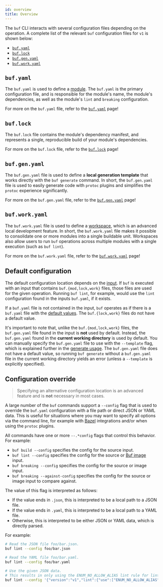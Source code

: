 ```yaml
---
id: overview
title: Overview
---
```


The `buf` CLI interacts with several configuration files depending on the
operation. A complete list of the relevant `buf` configuration files for `v1` is
shown below:

- [`buf.yaml`](v1/buf-yaml.md)
- [`buf.lock`](v1/buf-lock.md)
- [`buf.gen.yaml`](v1/buf-gen-yaml.md)
- [`buf.work.yaml`](v1/buf-work-yaml.md)

## `buf.yaml`

The `buf.yaml` is used to define a [module](../bsr/overview.md#modules). The
`buf.yaml` is the primary configuration file, and is responsible for the
module's name, the module's dependencies, as well as the module's `lint` and
`breaking` configuration.

For more on the `buf.yaml` file, refer to the [`buf.yaml`](v1/buf-yaml.md) page!

## `buf.lock`

The `buf.lock` file contains the module's dependency manifest, and represents a
single, reproducible build of your module's dependencies.

For more on the `buf.lock` file, refer to the [`buf.lock`](v1/buf-lock.md) page!

## `buf.gen.yaml`

The `buf.gen.yaml` file is used to define a **local generation template** that
works directly with the `buf generate` command. In short, the `buf.gen.yaml`
file is used to easily generate code with `protoc` plugins and simplifies the
`protoc` experience significantly.

For more on the `buf.gen.yaml` file, refer to the
[`buf.gen.yaml`](v1/buf-gen-yaml.md) page!

## `buf.work.yaml`

The `buf.work.yaml` file is used to define a
[workspace](../reference/workspaces.md), which is an advanced local development
feature. In short, the `buf.work.yaml` file makes it possible to consolidate one
or more modules into a single buildable unit. Workspaces also allow users to run
`buf` operations across multiple modules with a single execution (such as
`buf lint`).

For more on the `buf.work.yaml` file, refer to the
[`buf.work.yaml`](v1/buf-work-yaml.md) page!

## Default configuration

The default configuration location depends on the
[input](../reference/inputs.md). If `buf` is executed with an input that
contains `buf.{mod,lock,work}` files, those files are used for the given
operation. Running `buf lint`, for example, would use the `lint` configuration
found in the inputs `buf.yaml`, if it exists.

If a `buf.yaml` file is not contained in the input, `buf` operates as if there
is a `buf.yaml` file with the [default values](v1/buf-yaml.md#default-values).
The `buf.{lock,work}` files do not have a default value.

It's important to note that, unlike the `buf.{mod,lock,work}` files, the
`buf.gen.yaml` file found in the input is **not** used by default. Instead, the
`buf.gen.yaml` found in the **current working directory** is used by default.
You can manually specify the `buf.gen.yaml` file to use with the `--template`
flag, which is explained further in the [generate usage](../generate/usage.md).
The `buf.gen.yaml` file does not have a default value, so running `buf generate`
without a `buf.gen.yaml` file in the current working directory yields an error
(unless a `--template` is explicitly specified).

## Configuration override

> Specifying an alternative configuration location is an advanced feature and is
> **not** necessary in most cases.

A large number of the `buf` commands support a `--config` flag that is used to
override the `buf.yaml` configuration with a file path or direct JSON or YAML
data. This is useful for situations where you may want to specify all options
via the command line, for example with [Bazel](/build-systems/bazel.md)
integrations and/or when using the `protoc` plugins.

All commands have one or more `--.*config` flags that control this behavior. For
example:

- `buf build --config` specifies the config for the source input.
- `buf lint --config` specifies the config for the source or
  [Buf image](/reference/images) input.
- `buf breaking --config` specifies the config for the source or image input.
- `buf breaking --against-config` specifies the config for the source or image
  input to compare against.

The value of this flag is interpreted as follows:

- If the value ends in `.json`, this is interpreted to be a local path to a JSON
  file.
- If the value ends in `.yaml`, this is interpreted to be a local path to a YAML
  file.
- Otherwise, this is interpreted to be either JSON or YAML data, which is
  directly parsed.

For example:

```sh
# Read the JSON file foo/bar.json.
buf lint --config foo/bar.json

# Read the YAML file foo/bar.yaml.
buf lint --config foo/bar.yaml

# Use the given JSON data.
# This results in only using the ENUM_NO_ALLOW_ALIAS lint rule for linting.
buf lint --config '{"version":"v1","lint":{"use":["ENUM_NO_ALLOW_ALIAS"]}}'
```
